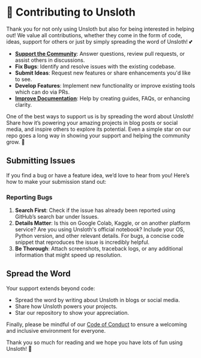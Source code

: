 # 🦥 Contributing to Unsloth

Thank you for not only using Unsloth but also for being interested in helping out! We value all contributions, whether they come in the form of code, ideas, support for others or just by simply spreading the word of Unsloth! 💕

- **[Support the Community](https://github.com/unslothai/unsloth/issues)**: Answer questions, review pull requests, or assist others in discussions.
- **Fix Bugs**: Identify and resolve issues with the existing codebase.  
- **Submit Ideas**: Request new features or share enhancements you'd like to see.  
- **Develop Features**: Implement new functionality or improve existing tools which can do via PRs.
- **[Improve Documentation](https://docs.unsloth.ai/)**: Help by creating guides, FAQs, or enhancing clarity.

One of the best ways to support us is by spreading the word about Unsloth! Share how it’s powering your amazing projects in blog posts or social media, and inspire others to explore its potential. Even a simple star on our repo goes a long way in showing your support and helping the community grow. 🌟

## Submitting Issues  
If you find a bug or have a feature idea, we’d love to hear from you! Here’s how to make your submission stand out:  

### Reporting Bugs  
1. **Search First**: Check if the issue has already been reported using GitHub’s search bar under Issues.  
2. **Details Matter**: Is this on Google Colab, Kaggle, or on another platform service? Are you using Unsloth's official notebook? Include your OS, Python version, and other relevant details. For bugs, a concise code snippet that reproduces the issue is incredibly helpful.  
3. **Be Thorough**: Attach screenshots, traceback logs, or any additional information that might speed up resolution.

## Spread the Word
Your support extends beyond code:  
- Spread the word by writing about Unsloth in blogs or social media.  
- Share how Unsloth powers your projects.  
- Star our repository to show your appreciation.  

Finally, please be mindful of our [Code of Conduct](https://github.com/unslothai/unsloth/tree/main/unsloth/CODE_OF_CONDUCT.md) to ensure a welcoming and inclusive environment for everyone.  

Thank you so much for reading and we hope you have lots of fun using Unsloth! 🦥
